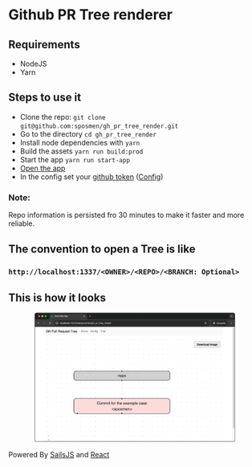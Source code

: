 # Github PR Tree renderer

## Requirements
- NodeJS
- Yarn

## Steps to use it
- Clone the repo: `git clone git@github.com:sposmen/gh_pr_tree_render.git`
- Go to the directory `cd gh_pr_tree_render`
- Install node dependencies with  `yarn`
- Build the assets `yarn run build:prod`
- Start the app `yarn run start-app`
- [Open the app](http://localhost:1337)
- In the config set your [github token](https://github.com/settings/tokens) ([Config](http://localhost:1337/config))

### Note:
Repo information is persisted fro 30 minutes to make it faster and more reliable.

## The convention to open a Tree is like

### `http://localhost:1337/<OWNER>/<REPO>/<BRANCH: Optional>`

## This is how it looks

<p align="center">
  <img alt="Image Result" width="400" src="https://raw.githubusercontent.com/sposmen/gh_pr_tree_render/2ad6e45237b7b5d7799a124bb3c6d0603ca3a8cd/assets/images/gh_tree_example.png">
</p>


Powered By [SailsJS](https://sailsjs.com) and [React](https://react.dev/)
